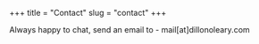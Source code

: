 +++
title = "Contact"
slug = "contact"
+++

Always happy to chat, send an email to - mail[at]dillonoleary.com
